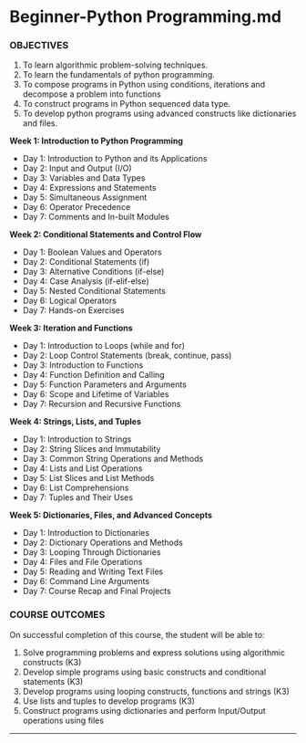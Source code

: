 # Beginner-Python Programming.md

###  OBJECTIVES
  1. To learn algorithmic problem-solving techniques.
 2. To learn the fundamentals of python programming.
 3. To compose programs in Python using conditions, iterations and decompose a problem into functions
 4. To construct programs in Python sequenced data type.
 5. To develop python programs using advanced constructs like dictionaries and files.


**Week 1: Introduction to Python Programming**
- Day 1: Introduction to Python and its Applications
- Day 2: Input and Output (I/O)
- Day 3: Variables and Data Types
- Day 4: Expressions and Statements
- Day 5: Simultaneous Assignment
- Day 6: Operator Precedence
- Day 7: Comments and In-built Modules

**Week 2: Conditional Statements and Control Flow**
- Day 1: Boolean Values and Operators
- Day 2: Conditional Statements (if)
- Day 3: Alternative Conditions (if-else)
- Day 4: Case Analysis (if-elif-else)
- Day 5: Nested Conditional Statements
- Day 6: Logical Operators
- Day 7: Hands-on Exercises

**Week 3: Iteration and Functions**
- Day 1: Introduction to Loops (while and for)
- Day 2: Loop Control Statements (break, continue, pass)
- Day 3: Introduction to Functions
- Day 4: Function Definition and Calling
- Day 5: Function Parameters and Arguments
- Day 6: Scope and Lifetime of Variables
- Day 7: Recursion and Recursive Functions

**Week 4: Strings, Lists, and Tuples**
- Day 1: Introduction to Strings
- Day 2: String Slices and Immutability
- Day 3: Common String Operations and Methods
- Day 4: Lists and List Operations
- Day 5: List Slices and List Methods
- Day 6: List Comprehensions
- Day 7: Tuples and Their Uses

**Week 5: Dictionaries, Files, and Advanced Concepts**
- Day 1: Introduction to Dictionaries
- Day 2: Dictionary Operations and Methods
- Day 3: Looping Through Dictionaries
- Day 4: Files and File Operations
- Day 5: Reading and Writing Text Files
- Day 6: Command Line Arguments
- Day 7: Course Recap and Final Projects

### COURSE OUTCOMES
On successful completion of this course, the student will be able to:
 1. Solve programming problems and express solutions using algorithmic constructs (K3)
 2. Develop simple programs using basic constructs and conditional statements (K3)
 3. Develop programs using looping constructs, functions and strings (K3)
 4. Use lists and tuples to develop programs (K3)
 5. Construct programs using dictionaries and perform Input/Output operations using files

-------
